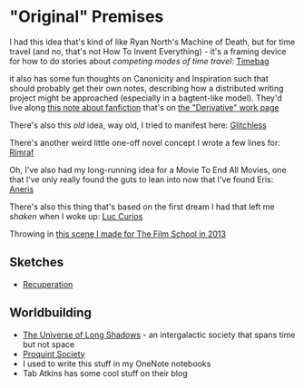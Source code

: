 # "Original" Premises

I had this idea that's kind of like Ryan North's Machine of Death, but for time travel (and no, that's not How To Invent Everything) - it's a framing device for how to do stories about *competing modes of time travel*: [Timebag](f3100c35-825d-404c-83e2-6c29352d386e.md)

it also has some fun thoughts on Canonicity and Inspiration such that should probably get their own notes, describing how a distributed writing project might be approached (especially in a bagtent-like model). They'd live along [this note about fanfiction](bd72f20b-397c-4908-9112-1a86e073c492.md) that's on [the "Derivative" work page](bf409581-d752-437a-a086-60002a0f6889.md)

There's also this *old* idea, way old, I tried to manifest here: [Glitchless](0b6986e0-bcb8-4a8d-95d4-f7f97e3d56fd.md)

There's another weird little one-off novel concept I wrote a few lines for: [Rimraf](de7a26b8-e3a8-4316-9044-224b4c840b40.md)

Oh, I've also had my long-running idea for a Movie To End All Movies, one that I've only really found the guts to lean into now that I've found Eris: [Aneris](5760dde5-514b-40d5-88c2-0dbedfc65041.md)

There's also this thing that's based on the first dream I had that left me *shaken* when I woke up: [Luc Curios](9af6adc9-f53e-42a1-9e72-b5dcc9353891.md)

Throwing in [this scene I made for The Film School in 2013](73d7b445-50a6-4c0d-a076-2eca0d594245.md)

## Sketches

- [Recuperation](d3ddbeca-8998-4367-939a-a71f12067ef2.md)

## Worldbuilding

- [The Universe of Long Shadows](ad5ecb33-f5b3-485e-922a-6471a569b937.md) - an intergalactic society that spans time but not space
- [Proquint Society](bbe3dbf8-85f3-4a7c-adf5-3a6544d803ad.md)
- I used to write this stuff in my OneNote notebooks
- Tab Atkins has some cool stuff on their blog

